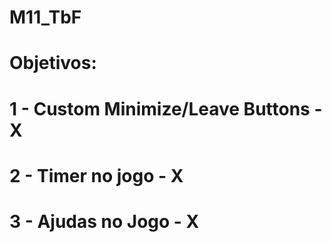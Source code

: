 # M11_TbF

# Objetivos:
# 	1 - Custom Minimize/Leave Buttons - X
# 	2 - Timer no jogo - X
# 	3 - Ajudas no Jogo - X